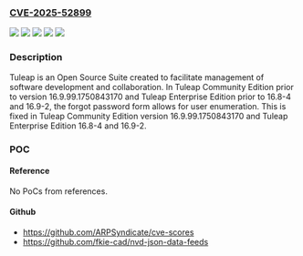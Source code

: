 ### [CVE-2025-52899](https://cve.mitre.org/cgi-bin/cvename.cgi?name=CVE-2025-52899)
![](https://img.shields.io/static/v1?label=Product&message=tuleap&color=blue)
![](https://img.shields.io/static/v1?label=Version&message=Tuleap%20Community%20Edition%20%3C%2016.9.99.1750843170%20&color=brightgreen)
![](https://img.shields.io/static/v1?label=Version&message=Tuleap%20Enterprise%20Edition%20%3C%2016.8-4%20&color=brightgreen)
![](https://img.shields.io/static/v1?label=Version&message=Tuleap%20Enterprise%20Edition%20%3E%3D%2016.9%2C%20%3C%2016.9-2%20&color=brightgreen)
![](https://img.shields.io/static/v1?label=Vulnerability&message=CWE-204%3A%20Observable%20Response%20Discrepancy&color=brightgreen)

### Description

Tuleap is an Open Source Suite created to facilitate management of software development and collaboration. In Tuleap Community Edition prior to version 16.9.99.1750843170 and Tuleap Enterprise Edition prior to 16.8-4 and 16.9-2, the forgot password form allows for user enumeration. This is fixed in Tuleap Community Edition version 16.9.99.1750843170 and Tuleap Enterprise Edition 16.8-4 and 16.9-2.

### POC

#### Reference
No PoCs from references.

#### Github
- https://github.com/ARPSyndicate/cve-scores
- https://github.com/fkie-cad/nvd-json-data-feeds


